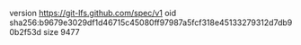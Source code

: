 version https://git-lfs.github.com/spec/v1
oid sha256:b9679e3029df1d46715c45080ff97987a5fcf318e45133279312d7db90b2f53d
size 9477
